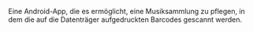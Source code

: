 Eine Android-App, die es ermöglicht, eine Musiksammlung zu pflegen, in dem die auf die Datenträger aufgedruckten Barcodes gescannt werden.